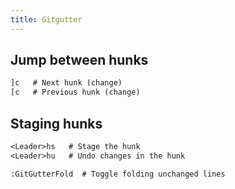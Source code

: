 ```yaml
---
title: Gitgutter
---
```


## Jump between hunks

```txt
]c   # Next hunk (change)
[c   # Previous hunk (change)
```

## Staging hunks

```txt
<Leader>hs   # Stage the hunk
<Leader>hu   # Undo changes in the hunk

:GitGutterFold  # Toggle folding unchanged lines
```
